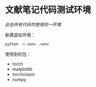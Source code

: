 # 文献笔记代码测试环境

*此处所有代码均使用同一环境*

新建虚拟环境：

```bat
python -m venv .venv
```

使用到的包：

- torch
- matplotlib
- torchvision
- numpy